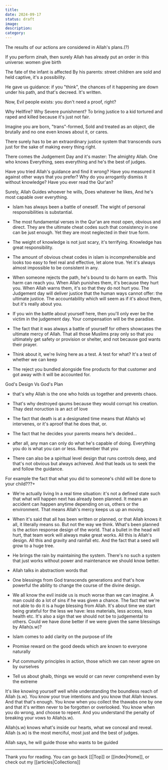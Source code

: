 ```yaml
---
title: 
date: 2024-09-17
status: draft
image: 
description: 
category:
---
```



The results of our actions are considered in Allah's plans.(?)

If you perform zinah, then surely Allah has already put an order in this universe: women give birth

The fate of the infant is affected By his parents: street children are sold and held captive, it's a possibility.

He gave us guidance: if you "think", the chances of it happening are down under his path, and that's decreed. It's written.

Now, Evil people exists: you don't need a proof, right?

Why Hellfire? Why Severe punishment? 
To bring justice to a kid tortured and raped and killed because it's just not fair. 

Imagine you are born, "trans"-formed, Sold and treated as an object, die brutally and no one even knows about it, or cares. 

There surely has to be an extraordinary justice system that transcends ours just for the sake of making every thing right. 

There comes the Judgement Day and it's master: The almighty Allah. One who knows Everything, sees everything and he's the best of judges. 

Have you tried Allah's guidance and find it wrong? Have you measured it against other ways that you prefer? Why do you arrogantly dismiss it without knowledge? Have you ever read the Qur'an?

Surely, Allah Guides whoever he wills, Does whatever he likes, And he's most capable over everything.



* Islam has always been a battle of oneself. The wight of personal responsibilities is substantial. 
* The most fundamental verses in the Qur'an are most open, obvious and direct. They are the ultimate cheat codes such that consistency in one can be just enough. Yet they are most neglected in their true form.
* The weight of knowledge is not just scary, it's terrifying. Knowledge has great responsibility.
* The amount of obvious cheat codes in islam is incomprehensible and looks too easy to feel real and effective, let alone true. Yet it's always almost impossible to be consistent in any.

* When someone rejects the path, he's bound to do harm on earth. This harm can reach you. When Allah punishes them, it's because they hurt you. When Allah warns them, it's so that they do not hurt you. The Judgement day will deliver justice that the human ways cannot offer: the ultimate justice. The accountability which will seem as if it's about them, but it's really about you.

* If you win the battle about yourself here, then you'll only ever be the victim in the judgement day. Your compensation will be the paradise. 

* The fact that it was always a battle of yourself for others showcases the ultimate mercy of Allah. That all those Muslims pray only so that you ultimately get safety or provision or shelter, and not because god wants their prayer. 

* Think about it, we're living here as a test. A test for what? It's a test of whether we can keep 

* The reject you bundled alongside fine products for that customer and got away with it will be accounted for. 





God's Design  Vs God's Plan

* that's why Allah is the one who holds us together and prevents chaos. 


* That's why destroyed qaums because they would corrupt his creation. Thay dest noruction is an act of love

* The fact that death is at a designated time means that Allah(s w) intervenes, or it's aproof that he does that, or.  

* The fact that he decides your parents means he's decided...

* after all, any man can only do what he's capable of doing. Everything you do is what you can or less. Remember that you 

* There can also be a spiritual level design that runs controls deep, and that's not obvious but always achieved. And that leads us to seek the and follow the guidance. 

For example the fact that what you did to someone's child will be done to your child???+

* We're actually living In a real time situation: it's not a defined state such that what will happen next has already been planned. It means an accident can happen anytime depending on us, others or the environment. That means Allah's mercy keeps us up an moving.

* When it's said that all has been written or planned, or that Allah knows it all, it literally means so. But not the way we think. What's been planned is the action response design of the world. That a bullet in the head will hurt, that team work will always make great works. All this is Allah's design. All this and gravity and rainfall etc. And the fact that a seed will grow to a huge tree.

* He brings the rain by maintaining the system. There's no such a system that just works without power and maintenance we should know better. 

* Allah talks in abstractiom words that 

* One blessings from God transcends generations and that's how powerful the ability to change the course of the divine design.


* We all know the evil inside us is much worse than we can imagine. A man could do a lot of sins if he was given a chance. The fact that we're not able to do it is a huge blessing from Allah. It's about time we start being grateful for the less we have: less materials, less access, less health etc. It's also a sign that we should not be to judgemental to others. Could we have done better if we were given the same blessings by Allah(s.w)? 



* Islam  comes to add clarity on the purpose of life
* Promise reward on the good deeds which are known to everyone naturally
* Put community principles in action, those which we can never agree on by ourselves
* Tell us about ghaib, things we would or  can never comprehend even by the extreme 



It's like knowing yourself well while understanding the boundless reach of Allah (s.w). You know your true intentions and you know that Allah knows. And that that's enough. You know when you collect the thawabs one by one and that it's written never to be forgotten or overlooked. You know when you do wrong, and choose to repent. And you understand the penalty of breaking your vows to Allah(s.w).

Allah(s.w) knows what's inside our hearts, what we conceal and reveal. Allah (s.w) is the most merciful, most just and the best of judges.

Allah says, he will guide those who wants to be guided



---
Thank you for reading. You can go back [[|Top]] or [[index|Home]], or check out my [[articles|Collections]]